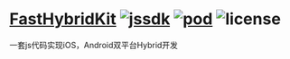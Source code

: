 # [FastHybridKit](http://361teach.com/2019/04/08/FastHybridKit/) [ ![jssdk](https://img.shields.io/badge/jssdk-0.0.1-green.svg)](http://mianshizhijia.oss-cn-hangzhou.aliyuncs.com/FastHybridKit/jssdk.js) [![pod](https://img.shields.io/badge/pod-1.6.1-brightgreen.svg)](https://cocoapods.org/) ![license](https://img.shields.io/badge/license-MIT-yellow.svg)

一套js代码实现iOS，Android双平台Hybrid开发
